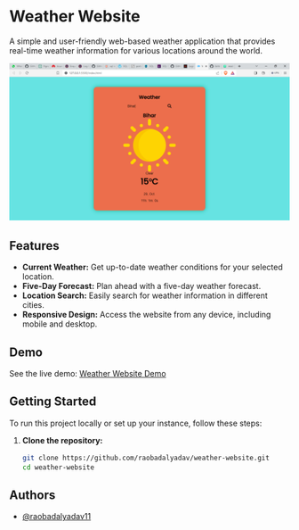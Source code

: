 # Weather Website

A simple and user-friendly web-based weather application that provides real-time weather information for various locations around the world.

![Weather Website Screenshot](./image/weather-website.png)

## Features

- **Current Weather:** Get up-to-date weather conditions for your selected location.
- **Five-Day Forecast:** Plan ahead with a five-day weather forecast.
- **Location Search:** Easily search for weather information in different cities.
- **Responsive Design:** Access the website from any device, including mobile and desktop.

## Demo

See the live demo: [Weather Website Demo](https://raobadalyadav11.github.io/weather-website/)

## Getting Started

To run this project locally or set up your instance, follow these steps:

1. **Clone the repository:**

   ```bash
   git clone https://github.com/raobadalyadav/weather-website.git
   cd weather-website
## Authors

- [@raobadalyadav11](https://www.github.com/raobadalyadav)
